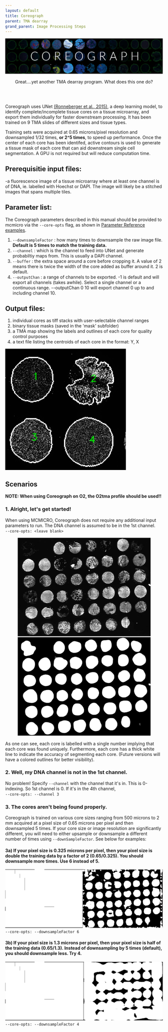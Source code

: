 ```yaml
---
layout: default
title: Coreograph
parent: TMA dearray
grand_parent: Image Processing Steps
---
```


![](images/coreographbannerv10.png)
<p align="center">
  Great....yet another TMA dearray program. What does this one do?
</p>
<br>
<br>

Coreograph uses UNet [(Ronneberger et al., 2015)](https://arxiv.org/abs/1505.04597), a deep learning model, to identify complete/incomplete tissue cores on a tissue microarray, and export them individually for faster downstream processing. It has been trained on 9 TMA slides of different sizes and tissue types.

Training sets were acquired at 0.65 microns/pixel resolution and downsampled 1/32 times, **or 2^5 times**, to speed up performance. Once the center of each core has been identifed, active contours is used to generate a tissue mask of each core that can aid downstream single cell segmentation. A GPU is not required but will reduce computation time.

## Prerequisitie input files:
-a fluorescence image of a tissue microarray where at least one channel is of DNA, ie. labelled with Hoechst or DAPI. The image will likely be a stitched images that spans multiple tiles. <br>

## Parameter list:
The Coreograph parameters described in this manual should be provided to mcmicro via the `--core-opts` flag, as shown in [Parameter Reference examples](parameter-reference.html#parameters-for-individual-modules). <br>
1. `--downsampleFactor` : how many times to downsample the raw image file. **Default is 5 times to match the training data.** <br>
2. `--channel` : which is the channel to feed into UNet and generate probabiltiy maps from. This is usually a DAPI channel. <br>
3. `--buffer` : the extra space around a core before cropping it. A value of 2 means there is twice the width of the core added as buffer around it. 2 is default. <br>
4. `--outputChan` : a range of channels to be exported. -1 is default and will export all channels (takes awhile). Select a single channel or a continuous range. --outputChan 0 10 will export channel 0 up to and including channel 10. <br>

## Output files:
1. individual cores as tiff stacks with user-selectable channel ranges
2. binary tissue masks (saved in the 'mask' subfolder)
3. a TMA map showing the labels and outlines of each core for quality control purposes<br>
4. a text file listing the centroids of each core in the format: Y, X

![map](images/coreograph1.png)<br>

## Scenarios
**NOTE: When using Coreograph on O2, the O2tma profile should be used!!**<br>
### **1. Alright, let's get started!**
When using MCMICRO, Coreograph does not require any additional input parameters to run. The DNA channel is assumed to be in the 1st channel.<br>
`--core-opts: <leave blank>`<br>
<p align="center">
<img src="images/coreograph-raw.jpg" width="425" height="315" /> <img src="images/coreograph-probmap.jpg" width="425" height="315" />
</p>
As one can see, each core is labelled with a single number implying that each core was found uniquely. Furthermore, each core has a thick white line to indicate the accuracy of segmenting each core. (Future versions will have a colored outlines for better visibility).

### **2. Well, my DNA channel is not in the 1st channel.**
No problem! Specify `--channel` with the channel that it's in. This is 0-indexing. So 1st channel is 0. If it's in the 4th channel,<br>
`--core-opts: --channel 3`

### **3. The cores aren't being found properly.**
Coreograph is trained on various core sizes ranging from 500 microns to 2 mm acquired at a pixel size of 0.65 microns per pixel and then downsampled 5 times. If your core size or image resolution are significantly different, you will need to either upsample or downsample a different number of times using `--downSampleFactor`. See below for examples:

#### 3a) If your pixel size is 0.325 microns per pixel, then your pixel size is double the training data by a factor of 2 (0.65/0.325). You should downsample more times. Use 6 instead of 5. <br>
![map](images/coreograph3a.png)<br>
`--core-opts: --downsampleFactor 6`<br>


#### 3b) If your pixel size is 1.3 microns per pixel, then your pixel size is half of the training data (0.65/1.3). Instead of downsampling by 5 times (default), you should downsample less. Try 4.
![map](images/coreograph3b.png)<br>
`--core-opts: --downsampleFactor 4`<br>



